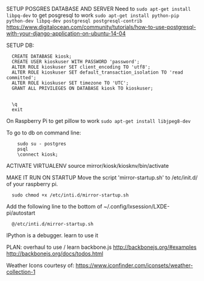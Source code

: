 
SETUP POSGRES DATABASE AND SERVER
Need to `sudo apt-get install libpq-dev` to get posgresql to work
`sudo apt-get install python-pip python-dev libpq-dev postgresql postgresql-contrib`
https://www.digitalocean.com/community/tutorials/how-to-use-postgresql-with-your-django-application-on-ubuntu-14-04

SETUP DB:
```
  CREATE DATABASE kiosk;
  CREATE USER kioskuser WITH PASSWORD 'password';
  ALTER ROLE kioskuser SET client_encoding TO 'utf8';
  ALTER ROLE kioskuser SET default_transaction_isolation TO 'read committed';
  ALTER ROLE kioskuser SET timezone TO 'UTC';
  GRANT ALL PRIVILEGES ON DATABASE kiosk TO kioskuser;


  \q
  exit
```

On Raspberry Pi to get pillow to work
`sudo apt-get install libjpeg8-dev`

To go to db on command line:

```
	sudo su - postgres
	psql
	\connect kiosk;
```

ACTIVATE VIRTUALENV
source mirror/kiosk/kiosknv/bin/activate



MAKE IT RUN ON STARTUP
Move the script 'mirror-startup.sh' to /etc/init.d/ of your raspberry pi.
```
  sudo chmod +x /etc/inti.d/mirror-startup.sh
```

Add the following line to the bottom of ~/.config/lxsession/LXDE-pi/autostart
```
  @/etc/inti.d/mirror-startup.sh
```




IPython is a debugger. learn to use it

PLAN:
overhaul to use / learn backbone.js
http://backbonejs.org/#examples
http://backbonejs.org/docs/todos.html

Weather Icons courtesy of: https://www.iconfinder.com/iconsets/weather-collection-1